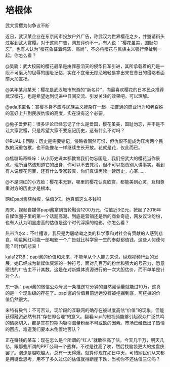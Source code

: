 # 培根体

武大赏樱为何争议不断 

近日，武汉某企业在东京闹市投放户外广告，称武汉为世界樱花之乡，并邀请街头过客到武大赏樱。对于这则广告，网友评价不一。有人说：“樱花虽美，国耻勿忘”，也有人认为“樱花象征着纯洁、高尚”，不必将樱花与民族主义强行牵扯到一起。你怎么看？ 

@吴骁：武大校园的樱花最早是由罪恶滔天的侵华日军引进，其所承载着的乃是一段不可磨灭的屈辱的国耻记忆，实在不宜毫无顾忌地轻易拿出来在昔日的侵略者面前大加宣扬。 

@某年某月某天：樱花是武汉城市旅游的“新名片”，向最喜欢樱花的日本民众推荐武汉樱花，也是希望达到促进中日间交流、引发关注的效果吧。可以理解。 

@ada求匿名：赏樱本身不应与民族主义掺杂在一起，把普通的商业行为和老百姓的喜好上升到民族仇恨的高度，实在没有这个必要。 

@兔子爱萝莉：很多评论已经忘记了什么是爱国，樱花虽美，国耻勿忘，并不是不让大家赏樱，只是希望大家不要忘记历史，这有什么不对吗？ 

@RUAL卡西酷：历史是需要铭记，侵略者固然可恨，但仇恨不能成为压垮两个民族的沉重包袱，也不能像花一样继续生长开放。花就是花，仅此而已。 

@焦糖玛奇哚哚：从小历史课本都教育我们勿忘国耻，我们把武大的樱花当作景点，理所当然该知道它的出身，你可以不去凭吊，但不可以指责别人讲事实。看到有人说樱花何罪，还有什么专家较真，你们真该再读一读历史，心寒…… 

@不是网红的小方脸：樱花本无罪，哪里的樱花认真欣赏，都能美到心灵，互相尊重对方的历史才是根本。 

网红papi酱获融资，估值3亿。她真值这么多钱吗 

周末，视频自媒体papi酱拿到首轮融资1200万元，估值近3亿元，掀起了2016年自媒体圈子里的第一个话题高潮。到底是营销还是新的商业奇迹，网友议论纷纷，也有人认为明显虚高的估值是这个时代浮躁的缩影，你怎么看？ 

热带汽水c：不吐槽谁，我只是为屠呦呦之类的科学家和对社会有贡献的人感到悲哀，明星网红可能一部电影一个广告就比科学家一生的奉献都值钱，这些人何德何能？时代的悲哀！ 

kala12138：papi酱的价值和未来，不能单从个人能力来说，纵观视频行业的发展，她已经成为新媒体资源的一种符号，面对几百万的粉丝和强大的号召力，愿意砸钱的广告主不计其数。这是在对新媒体资源进行的一次大胆估价，而不单单是针对个人。 

东一锅：papi酱的微信公众号发一条推送12分钟的自然阅读量就能过10万，这真的是一个现象级的存在了。papi酱的价值目前远远没有被挖掘到底，可挖掘的价值仍然很大。 

米特有戾气：不可否认，现阶段的互联网的确存在被过度高估“价值”的现象，但能获得融资必然有其“存在即合理”的意义。翻看papi的短视频能够引起观众广泛共鸣的情感切入，都是其在短期内吸引海量粉丝不可或缺的因素。市场已经做出了热情的回应，难道我们要本末倒置地否认？ 

正在赚钱的某车：现在怎么是个所谓的“红人”就敢往高了估，今天几千万，明天几亿，跟那些所谓的PPT公司一个熊样。不过是往高了吹，然后找脑袋更大的接盘侠罢了。泡沫是越吹越大，总有一天得爆。就算你现在如日中天，可惜网民们从来都是用键盘思考，用不了多久过亿的估值就得断崖下跌，当初你不还估值三亿吗？